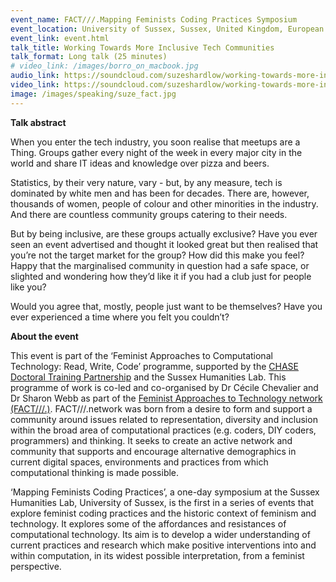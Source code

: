 ```yaml
---
event_name: FACT///.Mapping Feminists Coding Practices Symposium
event_location: University of Sussex, Sussex, United Kingdom, European Union
event_link: event.html
talk_title: Working Towards More Inclusive Tech Communities
talk_format: Long talk (25 minutes)
# video_link: /images/borro_on_macbook.jpg
audio_link: https://soundcloud.com/suzeshardlow/working-towards-more-inclusive-tech-communities
video_link: https://soundcloud.com/suzeshardlow/working-towards-more-inclusive-tech-communities
image: /images/speaking/suze_fact.jpg
---
```


**Talk abstract**

When you enter the tech industry, you soon realise that meetups are a Thing. Groups gather every night of the week in every major city in the world and share IT ideas and knowledge over pizza and beers.

Statistics, by their very nature, vary - but, by any measure, tech is dominated by white men and has been for decades.  There are, however, thousands of women, people of colour and other minorities in the industry.  And there are countless community groups catering to their needs.

But by being inclusive, are these groups actually exclusive?  Have you ever seen an event advertised and thought it looked great but then realised that you’re not the target market for the group?  How did this make you feel?  Happy that the marginalised community in question had a safe space, or slighted and wondering how they’d like it if you had a club just for people like you?

Would you agree that, mostly, people just want to be themselves?  Have you ever experienced a time where you felt you couldn’t?

**About the event**

This event is part of the ‘Feminist Approaches to Computational Technology: Read, Write, Code’ programme, supported by the [CHASE Doctoral Training Partnership](https://www.chase.ac.uk/prospectivestudent) and the Sussex Humanities Lab. This programme of work is co-led and co-organised by Dr Cécile Chevalier and Dr Sharon Webb as part of the [Feminist Approaches to Technology network (FACT///.)](http://fact.network/). FACT///.network was born from a desire to form and support a community around issues related to representation, diversity and inclusion within the broad area of computational practices (e.g. coders, DIY coders, programmers) and thinking. It seeks to create an active network and community that supports and encourage alternative demographics in current digital spaces, environments and practices from which computational thinking is made possible.

‘Mapping Feminists Coding Practices’, a one-day symposium at the Sussex Humanities Lab, University of Sussex, is the first in a series of events that explore feminist coding practices and the historic context of feminism and technology. It explores some of the affordances and resistances of computational technology. Its aim is to develop a wider understanding of current practices and research which make positive interventions into and within computation, in its widest possible interpretation, from a feminist perspective. 